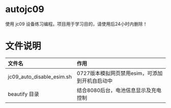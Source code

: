 # autojc09
使用 jc09 设备练习编程。项目用于学习目的，请使用后24小时内删除！

# 文件说明

| 文件名                       | 作用                          |
|:--------------------------|:----------------------------|
| jc09_auto_disable_esim.sh | 0727版本模拟网页禁用esim，可添加到开机自启动中 |
| beautify 目录|结合8080后台，电池信息显示及充电控制|
